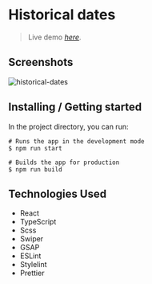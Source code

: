 # Historical dates
> Live demo [_here_](https://metalknock-historical-dates.netlify.app).
 
## Screenshots

![historical-dates](https://user-images.githubusercontent.com/102481723/231605176-6ab8f698-841a-4cbe-95ca-03e569700504.gif)

## Installing / Getting started

In the project directory, you can run:

```
# Runs the app in the development mode
$ npm run start

# Builds the app for production
$ npm run build
```
## Technologies Used
 - React
 - TypeScript
 - Scss
 - Swiper
 - GSAP
 - ESLint
 - Stylelint
 - Prettier


